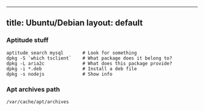 ---
title: Ubuntu/Debian
layout: default
----

### Aptitude stuff

    aptitude search mysql       # Look for something
    dpkg -S `which tsclient`    # What package does it belong to?
    dpkg -L aria2c              # What does this package provide?
    dpkg -i *.deb               # Install a deb file
    dpkg -s nodejs              # Show info

### Apt archives path

    /var/cache/apt/archives
